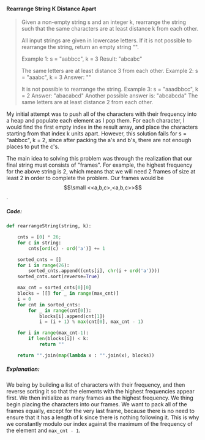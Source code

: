 #### Rearrange String K Distance Apart

> Given a non-empty string s and an integer k, rearrange the string such that the same characters are at least distance k from each other.
>
> All input strings are given in lowercase letters. If it is not possible to rearrange the string, return an empty string "".
>
> Example 1: s = "aabbcc", k = 3 Result: "abcabc"
>
> The same letters are at least distance 3 from each other. Example 2: s = "aaabc", k = 3 Answer: ""
>
> It is not possible to rearrange the string. Example 3: s = "aaadbbcc", k = 2 Answer: "abacabcd" Another possible answer is: "abcabcda" The same letters are at least distance 2 from each other.

My initial attempt was to push all of the characters with their frequency into a heap and populate each element as I pop them. For each character, I would find the first empty index in the result array, and place the characters starting from that index k units apart. However, this solution fails for s = "aabbcc", k = 2, since after packing the a's and b's, there are not enough places to put the c's. 

The main idea to solving this problem was through the realization that our final string must consists of "frames". For example, the highest frequency for the above string is 2, which means that we will need 2 frames of size at least 2 in order to complete the problem. Our frames would be $$\small <<a,b,c>,<a,b,c>>$$.

##### Code:

```py
def rearrangeString(string, k):

    cnts = [0] * 26;
    for c in string:
        cnts[ord(c) - ord('a')] += 1

    sorted_cnts = []
    for i in range(26):
        sorted_cnts.append((cnts[i], chr(i + ord('a'))))
    sorted_cnts.sort(reverse=True)

    max_cnt = sorted_cnts[0][0]
    blocks = [[] for _ in range(max_cnt)]
    i = 0
    for cnt in sorted_cnts:
        for _ in range(cnt[0]):
            blocks[i].append(cnt[1])
            i = (i + 1) % max(cnt[0], max_cnt - 1)

    for i in range(max_cnt-1):
        if len(blocks[i]) < k:
            return ""

    return "".join(map(lambda x : "".join(x), blocks))
```

##### Explanation:

We being by building a list of characters with their frequency, and then reverse sorting it so that the elements with the highest frequencies appear first. We then initialize as many frames as the highest frequency. We thing begin placing the characters into our frames. We want to pack all of the frames equally, except for the very last frame, because there is no need to ensure that it has a length of k since there is nothing following it. This is why we constantly modulo our index against the maximum of the frequency of the element and `max_cnt - 1`. 

